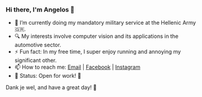 ### Hi there, I'm Angelos 👋

- 🔭 I’m currently doing my mandatory military service at the Hellenic Army 🇬🇷.
- 🔍 My interests involve computer vision and its applications in the automotive sector.
- ⚡ Fun fact: In my free time, I super enjoy running and annoying my significant other.
- 📫 How to reach me: [Email](mailto:angelosspyr@gmail.com) | [Facebook](https://www.facebook.com/angelos.spy) | [Instagram](https://www.instagram.com/agel.sp/)
- 🚥 Status: Open for work! 🎯

Dank je wel, and have a great day! 🤗

